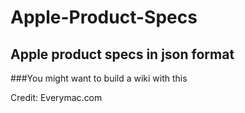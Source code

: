 # Apple-Product-Specs
## Apple product specs in json format
###You might want to build a wiki with this

Credit: Everymac.com
